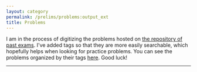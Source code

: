 ```yaml
---
layout: category
permalink: /prelims/problems:output_ext
title: Problems
---
```


I am in the process of digitizing the problems hosted on [the repository of past exams](https://phy.princeton.edu/graduate-program/degree-requirements/graduate-preliminary-exams). I've added tags so that they are more easily searchable, which hopefully helps when looking for practice problems. You can see the problems organized by their tags [here](/tags). Good luck!

-----
